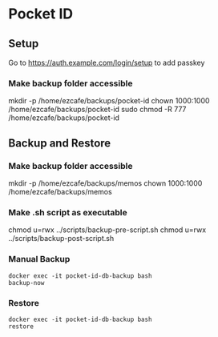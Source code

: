 # Pocket ID

## Setup

Go to https://auth.example.com/login/setup to add passkey

### Make backup folder accessible

mkdir -p /home/ezcafe/backups/pocket-id
chown 1000:1000 /home/ezcafe/backups/pocket-id
sudo chmod -R 777 /home/ezcafe/backups/pocket-id

## Backup and Restore

### Make backup folder accessible

mkdir -p /home/ezcafe/backups/memos
chown 1000:1000 /home/ezcafe/backups/memos

### Make .sh script as executable

chmod u=rwx ../scripts/backup-pre-script.sh
chmod u=rwx ../scripts/backup-post-script.sh

### Manual Backup

<!-- https://github.com/tiredofit/docker-db-backup -->

```
docker exec -it pocket-id-db-backup bash
backup-now
```

### Restore

```
docker exec -it pocket-id-db-backup bash
restore
```

